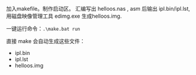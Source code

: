 加入makefile。制作启动区。
汇编写出 helloos.nas , asm 后输出 ipl.bin/ipl.lst, 用磁盘映像管理工具 edimg.exe 生成helloos.img.

一键运行命令：`.\make.bat run`

直接 make 会自动生成这些文件：

- ipl.bin
- ipl.lst
- helloos.img